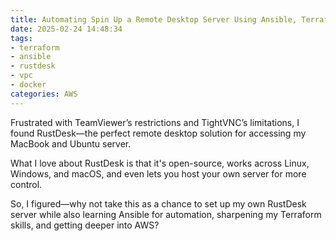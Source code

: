 ```yaml
---
title: Automating Spin Up a Remote Desktop Server Using Ansible, Terraform, and RustDesk
date: 2025-02-24 14:48:34
tags:
- terraform
- ansible
- rustdesk
- vpc
- docker
categories: AWS
---
```


Frustrated with TeamViewer’s restrictions and TightVNC’s limitations, I found RustDesk—the perfect remote desktop solution for accessing my MacBook and Ubuntu server.

What I love about RustDesk is that it's open-source, works across Linux, Windows, and macOS, and even lets you host your own server for more control.

So, I figured—why not take this as a chance to set up my own RustDesk server while also learning Ansible for automation, sharpening my Terraform skills, and getting deeper into AWS?


